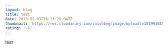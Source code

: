 ```yaml
---
layout: blog
title: test
date: 2019-01-09T16:13:29.047Z
thumbnail: 'https://res.cloudinary.com/inishbeg/image/upload/v1519930553/sample.jpg'
rating: '-1'
---
```

test
